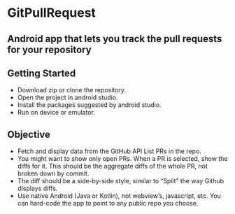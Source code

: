 # GitPullRequest
Android app that lets you track the pull requests for your repository
---
## Getting Started
* Download zip or clone the repository.
* Open the project in android studio.
* Install the packages suggested by android studio.
* Run on device or emulator.

## Objective
* Fetch and display data from the GitHub API List PRs in the repo.
* You might want to show only open PRs. When a PR is selected, show the diffs for it. This should be the aggregate diffs of the whole PR, not broken down by commit.
* The diff should be a side-by-side style, similar to “Split” the way Github displays diffs.
* Use native Android (Java or Kotlin), not webview’s, javascript, etc. You can hard-code the app to point to any public repo you choose. 
